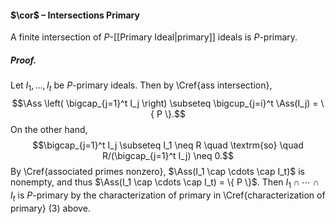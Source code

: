 #### $\cor$ – Intersections Primary
A finite intersection of $P$-[[Primary Ideal|primary]] ideals is $P$-primary.

##### *Proof.*
Let $I_1, \ldots, I_t$ be $P$-primary ideals. Then by \Cref{ass intersection},$$\Ass \left( \bigcap_{j=1}^t I_j \right) \subseteq \bigcup_{j=i}^t \Ass(I_j) = \{ P \}.$$On the other hand, $$\bigcap_{j=1}^t I_j \subseteq I_1 \neq R \quad \textrm{so} \quad R/(\bigcap_{j=1}^t I_j) \neq 0.$$ By \Cref{associated primes nonzero}, $\Ass(I_1 \cap \cdots \cap I_t)$ is nonempty, and thus $\Ass(I_1 \cap \cdots \cap I_t) = \{ P \}$. Then $I_1 \cap \cdots \cap I_t$ is $P$-primary by the characterization of primary in \Cref{characterization of primary} (3) above.